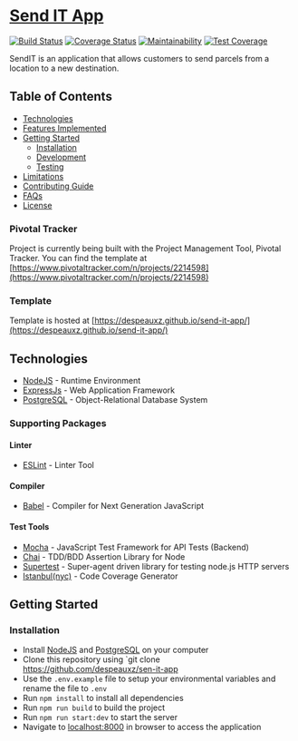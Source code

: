 # [Send IT App](https://send-it-app-maverick.herokuapp.com/)

[![Build Status](https://travis-ci.com/despeauxz/send-it-app.svg?branch=develop)](https://travis-ci.com/despeauxz/send-it-app)
[![Coverage Status](https://coveralls.io/repos/github/despeauxz/send-it-app/badge.svg?branch=develop)](https://coveralls.io/github/despeauxz/send-it-app?branch=develop)
[![Maintainability](https://api.codeclimate.com/v1/badges/e32cddd2b916ebc7c328/maintainability)](https://codeclimate.com/github/despeauxz/send-it-app/maintainability)
[![Test Coverage](https://api.codeclimate.com/v1/badges/e32cddd2b916ebc7c328/test_coverage)](https://codeclimate.com/github/despeauxz/send-it-app/test_coverage)

SendIT is an application that allows customers to send parcels from a location to a new destination.
## Table of Contents

* [Technologies](#technologies)
* [Features Implemented](#features-implemented)
* [Getting Started](#getting-started)
  * [Installation](#installation)
  * [Development](#development)
  * [Testing](#testing)
* [Limitations](#limitations)
* [Contributing Guide](#contributing-guide)
* [FAQs](#faqs)
* [License](#license)

### Pivotal Tracker

Project is currently being built with the Project Management Tool, Pivotal Tracker.
You can find the template at [https://www.pivotaltracker.com/n/projects/2214598](https://www.pivotaltracker.com/n/projects/2214598)

### Template

Template is hosted at [https://despeauxz.github.io/send-it-app/](https://despeauxz.github.io/send-it-app/)

## Technologies

* [NodeJS](https://nodejs.org/) - Runtime Environment
* [ExpressJs](https://expressjs.com/) - Web Application Framework
* [PostgreSQL](https://www.postgresql.org/) - Object-Relational Database System

### Supporting Packages

#### Linter

* [ESLint](https://eslint.org/) - Linter Tool

#### Compiler

* [Babel](https://eslint.org/) - Compiler for Next Generation JavaScript

#### Test Tools

* [Mocha](https://mochajs.org/) - JavaScript Test Framework for API Tests (Backend)
* [Chai](http://chaijs.com/) - TDD/BDD Assertion Library for Node
* [Supertest](https://github.com/visionmedia/supertest) - Super-agent driven
  library for testing node.js HTTP servers
* [Istanbul(nyc)](https://istanbul.js.org/) - Code Coverage Generator

## Getting Started

### Installation

* Install [NodeJS](https://nodejs.org/) and [PostgreSQL](https://www.postgresql.org/) on your computer
* Clone this repository using `git clone https://github.com/despeauxz/sen-it-app
* Use the `.env.example` file to setup your environmental variables and rename the file to `.env`
* Run `npm install` to install all dependencies
* Run `npm run build` to build the project
* Run `npm run start:dev` to start the server
* Navigate to [localhost:8000](http://localhost:8000/) in browser to access the application
